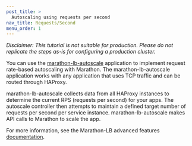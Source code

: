 ```yaml
---
post_title: >
  Autoscaling using requests per second
nav_title: Requests/Second
menu_order: 1
---
```


*Disclaimer: This tutorial is not suitable for production. Please do not replicate the steps as-is for configuring a production cluster.*

You can use the [marathon-lb-autoscale](https://github.com/mesosphere/marathon-lb-autoscale) application to implement request rate-based autoscaling with Marathon. The marathon-lb-autoscale application works with any application that uses TCP traffic and can be routed through HAProxy.

marathon-lb-autoscale collects data from all HAProxy instances to determine the current RPS (requests per second) for your apps. The autoscale controller then attempts to maintain a defined target number of requests per second per service instance. marathon-lb-autoscale makes API calls to Marathon to scale the app.

For more information, see the Marathon-LB advanced features [documentation](/docs/1.9/networking/marathon-lb/advanced/).